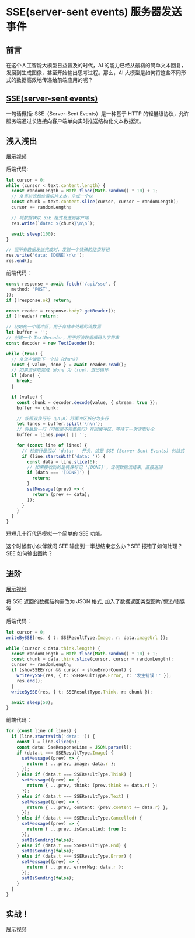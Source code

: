 # SSE(server-sent events) 服务器发送事件

## 前言

在这个人工智能大模型日益普及的时代，AI 的能力已经从最初的简单文本回复，发展到生成图像，甚至开始输出思考过程。那么，AI 大模型是如何将这些不同形式的数据高效地传递给前端应用的呢？

## [SSE(server-sent events)](https://developer.mozilla.org/zh-CN/docs/Web/API/Server-sent_events/Using_server-sent_events)

一句话概括: SSE（Server-Sent Events）是一种基于 HTTP 的轻量级协议，允许服务端通过长连接向客户端单向实时推送结构化文本数据流。

## 浅入浅出

[展示视频]()

后端代码:

```typescript
let cursor = 0;
while (cursor < text.content.length) {
  const randomLength = Math.floor(Math.random() * 10) + 1;
  // 从当前光标位置切片文本，生成一个块
  const chunk = text.content.slice(cursor, cursor + randomLength);
  cursor += randomLength;

  // 将数据块以 SSE 格式发送到客户端
  res.write(`data: ${chunk}\n\n`);

  await sleep(100);
}

// 当所有数据发送完成时，发送一个特殊的结束标记
res.write('data: [DONE]\n\n');
res.end();
```

前端代码：

```typescript
const response = await fetch('/api/sse', {
  method: 'POST',
});
if (!response.ok) return;

const reader = response.body?.getReader();
if (!reader) return;

// 初始化一个缓冲区，用于存储未处理的流数据
let buffer = '';
// 创建一个 TextDecoder，用于将流数据解码为字符串
const decoder = new TextDecoder();

while (true) {
  // 从流中读取下一个块（chunk）
  const { value, done } = await reader.read();
  // 如果流读取完成（done 为 true），退出循环
  if (done) {
    break;
  }

  if (value) {
    const chunk = decoder.decode(value, { stream: true });
    buffer += chunk;

    // 按照双换行符（\n\n）将缓冲区拆分为多行
    let lines = buffer.split('\n\n');
    // 将最后一行（可能是不完整的行）存回缓冲区，等待下一次读取补全
    buffer = lines.pop() || '';

    for (const line of lines) {
      // 检查行是否以 'data: ' 开头，这是 SSE (Server-Sent Events) 的格式
      if (line.startsWith('data: ')) {
        const data = line.slice(6);
        // 如果接收到的是特殊标记 '[DONE]'，说明数据流结束，直接返回
        if (data === '[DONE]') {
          return;
        }
        setMessage((prev) => {
          return (prev += data);
        });
      }
    }
  }
}
```

短短几十行代码模拟一个简单的 SEE 功能。

这个时候有小伙伴就问 SEE 输出到一半想结束怎么办？SEE 报错了如何处理？SEE 如何输出图片？

## 进阶

[展示视频]()

将 SSE 返回的数据结构需改为 JSON 格式, 加入了数据返回类型图片/想法/错误等

后端代码：

```typescript
let cursor = 0;
writeBySSE(res, { t: SSEResultType.Image, r: data.imageUrl });

while (cursor < data.think.length) {
  const randomLength = Math.floor(Math.random() * 10) + 1;
  const chunk = data.think.slice(cursor, cursor + randomLength);
  cursor += randomLength;
  if (showSSEError && cursor > showErrorCount) {
    writeBySSE(res, { t: SSEResultType.Error, r: '发生错误！' });
    res.end();
  }
  writeBySSE(res, { t: SSEResultType.Think, r: chunk });

  await sleep(50);
}
```

前端代码：

```typescript
for (const line of lines) {
  if (line.startsWith('data: ')) {
    const l = line.slice(6);
    const data: SseResponseLine = JSON.parse(l);
    if (data.t === SSEResultType.Image) {
      setMessage((prev) => {
        return { ...prev, image: data.r };
      });
    } else if (data.t === SSEResultType.Think) {
      setMessage((prev) => {
        return { ...prev, think: (prev.think += data.r) };
      });
    } else if (data.t === SSEResultType.Text) {
      setMessage((prev) => {
        return { ...prev, content: (prev.content += data.r) };
      });
    } else if (data.t === SSEResultType.Cancelled) {
      setMessage((prev) => {
        return { ...prev, isCancelled: true };
      });
      setIsSending(false);
    } else if (data.t === SSEResultType.End) {
      setIsSending(false);
    } else if (data.t === SSEResultType.Error) {
      setMessage((prev) => {
        return { ...prev, errorMsg: data.r };
      });
      setIsSending(false);
    }
  }
}
```

## 实战！

[展示视频]()
